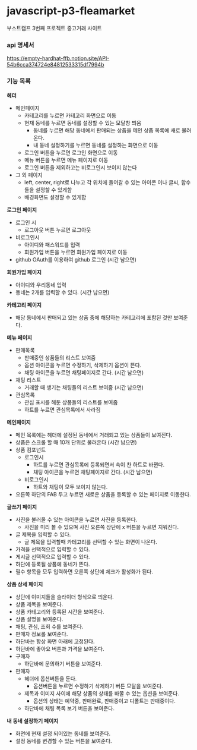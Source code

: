 # javascript-p3-fleamarket

부스트캠프 3번째 프로젝트 중고거래 사이트

### api 명세서

https://empty-hardhat-ffb.notion.site/API-54b6cca374724e84812533315df7994b

### 기능 목록

**헤더**

- 메인페이지
  - 카테고리를 누르면 카테고리 화면으로 이동
  - 현재 동네를 누르면 동네를 설정할 수 있는 모달창 띄움
    - 동네를 누르면 해당 동네에서 판매되는 상품을 메인 상품 목록에 새로 불러온다.
    - 내 동네 설정하기를 누르면 동네를 설정하는 화면으로 이동
  - 로그인 버튼을 누르면 로그인 화면으로 이동
  - 메뉴 버튼을 누르면 메뉴 페이지로 이동
  - 로그인 버튼을 제외하고는 비로그인시 보이지 않는다
- 그 외 페이지
  - left, center, right로 나누고 각 위치에 들어갈 수 있는 아이콘 이나 글씨, 함수들을 설정할 수 있게함
  - 배경화면도 설정할 수 있게함

**로그인 페이지**

- 로그인 시
  - 로그아웃 버튼 누르면 로그아웃
- 비로그인시
  - 아이디와 패스워드를 입력
  - 회원가입 버튼을 누르면 회원가입 페이지로 이동
- github OAuth를 이용하여 github 로그인 (시간 남으면)

**회원가입 페이지**

- 아이디와 우리동네 입력
- 동네는 2개를 입력할 수 있다. (시간 남으면)

**카테고리 페이지**

- 해당 동네에서 판매되고 있는 상품 중에 해당하는 카테고리에 포함된 것만 보여준다.

**메뉴 페이지**

- 판매목록
  - 판매중인 상품들의 리스트 보여줌
  - 옵션 아이콘을 누르면 수정하기, 삭제하기 옵션이 뜬다.
  - 채팅 아이콘을 누르면 채팅페이지로 간다. (시간 남으면)
- 채팅 리스트
  - 거래할 때 생기는 채팅들의 리스트 보여줌 (시간 남으면)
- 관심목록
  - 관심 표시를 해둔 상품들의 리스트를 보여줌
  - 하트를 누르면 관심목록에서 사라짐

**메인페이지**

- 메인 목록에는 헤더에 설정된 동네에서 거래되고 있는 상품들이 보여진다.
- 상품은 스크롤 할 때 10개 단위로 불러온다 (시간 남으면)
- 상품 컴포넌트
  - 로그인시
    - 하트를 누르면 관심목록에 등록되면서 속이 찬 하트로 바뀐다.
    - 채팅 아이콘을 누르면 채팅페이지로 간다. (시간 남으면)
  - 비로그인시
    - 하트와 채팅이 모두 보이지 않는다.
- 오른쪽 하단의 FAB 두고 누르면 새로운 상품을 등록할 수 있는 페이지로 이동한다.

**글쓰기 페이지**

- 사진을 불러올 수 있는 아이콘을 누르면 사진을 등록한다.
  - 사진을 미리 볼 수 있으며 사진 오른쪽 상단에 x 버튼을 누르면 지워진다.
- 글 제목을 입력할 수 있다.
  - 글 제목을 입력할때 카테고리를 선택할 수 있는 화면이 나온다.
- 가격을 선택적으로 입력할 수 있다.
- 게시글 선택적으로 입력할 수 있다.
- 하단에 등록될 상품에 동네가 뜬다.
- 필수 항목을 모두 입력하면 오른쪽 상단에 체크가 활성화가 된다.

**상품 상세 페이지**

- 상단에 이미지들을 슬라이더 형식으로 띄운다.
- 상품 제목을 보여준다.
- 상품 카테고리와 등록된 시간을 보여준다.
- 상품 설명을 보여준다.
- 채팅, 관심, 조회 수를 보여준다.
- 판매자 정보롤 보여준다.
- 하단바는 항상 화면 아래에 고정된다.
- 하단바에 좋아요 버튼과 가격을 보여준다.
- 구매자
  - 하단바에 문의하기 버튼을 보여준다.
- 판매자
  - 헤더에 옵션버튼을 둔다.
    - 옵션버튼을 누르면 수정하기 삭제하기 버튼 모달을 보여준다.
  - 제목과 이미지 사이에 해당 상품의 상태를 바꿀 수 있는 옵션을 보여준다.
    - 옵션의 상태는 예약중, 판매완료, 판매중이고 디폴트는 판매중이다.
  - 하단바에 채팅 목록 보기 버튼을 보여준다.

**내 동네 설정하기 페이지**

- 화면에 현재 설정 되어있는 동네를 보여준다.
- 설정 동네를 변경할 수 있는 버튼을 보여준다.
